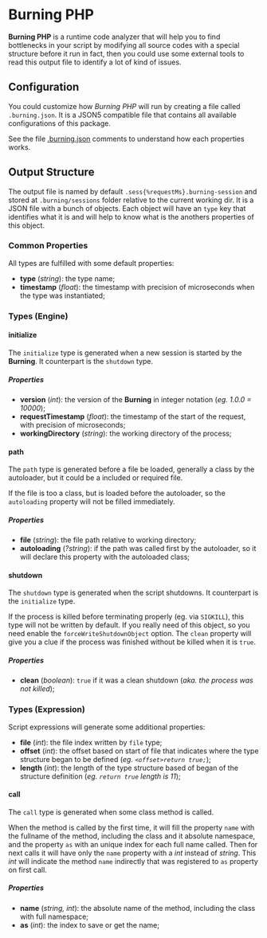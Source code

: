 
# Burning PHP    
  
**Burning PHP** is a runtime code analyzer that will help you to find bottlenecks in your script by modifying all source codes with a special structure before it run in fact, then you could use some external tools to read this output file to identify a lot of kind of issues.  
  
## Configuration  
  
You could customize how *Burning PHP* will run by creating a file called `.burning.json`. It is a JSON5 compatible file that contains all available configurations of this package.  
  
See the file [.burning.json](.burning.json) comments to understand how each properties works.  
  
## Output Structure    
  
The output file is named by default `.sess{%requestMs}.burning-session` and stored at `.burning/sessions` folder relative to the current working dir. It is a JSON file with a bunch of objects. Each object will have an `type` key that identifies what it is and will help to know what is the anothers properties of this object.  
  
### Common Properties  
  
All types are fulfilled with some default properties:  
  
* **type** (*string*): the type name;  
* **timestamp** (*float*): the timestamp with precision of microseconds when the type was instantiated;  
  
### Types (Engine)  
  
#### initialize  
  
The `initialize` type is generated when a new session is started by the **Burning**. It counterpart is the `shutdown` type.  
  
##### Properties  
  
* **version** (*int*): the version of the **Burning** in integer notation (*eg. 1.0.0 = 10000*);  
* **requestTimestamp** (*float*): the timestamp of the start of the request, with precision of microseconds;  
* **workingDirectory** (*string*): the working directory of the process;  
  
#### path  
  
The `path` type is generated before a file be loaded, generally a class by the autoloader, but it could be a included or required file.  
  
If the file is too a class, but is loaded before the autoloader, so the `autoloading` property will not be filled immediately.  
  
##### Properties  
  
* **file** (*string*): the file path relative to working directory;  
* **autoloading** (*?string*): if the path was called first by the autoloader, so it will declare this property with the autoloaded class;  
  
#### shutdown  
  
The `shutdown` type is generated when the script shutdowns. It counterpart is the `initialize` type.  
  
If the process is killed before terminating properly (eg. via `SIGKILL`), this type will not be written by default. If you really need of this object, so you need enable the `forceWriteShutdownObject` option. The `clean` property will give you a clue if the process was finished without be killed when it is `true`.  
  
##### Properties  
  
* **clean** (*boolean*): `true` if it was a clean shutdown (*aka. the process was not killed*);  
  
### Types (Expression)  
  
Script expressions will generate some additional properties:  
  
* **file** (*int*): the file index written by `file` type;  
* **offset** (*int*): the offset based on start of file that indicates where the type structure began to be defined (*eg. `<offset>return true;`*);  
* **length** (*int*): the length of the type structure based of began of the structure definition (*eg. `return true` length is 11*);  
  
#### call  
  
The `call` type is generated when some class method is called.  
  
When the method is called by the first time, it will fill the property `name` with the fullname of the method, including the class and it absolute namespace, and the property `as` with an unique index for each full name called. Then for next calls it will have only the `name` property with a *int* instead of *string*. This *int* will indicate the method `name` indirectly that was registered to `as` property on first call.  

##### Properties  
  
* **name** (*string, int*): the absolute name of the method, including the class with full namespace;  
* **as** (*int*): the index to save or get the name;
